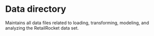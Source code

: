 # Data directory

Maintains all data files related to loading, transforming, modeling, and analyzing the RetailRocket data set.